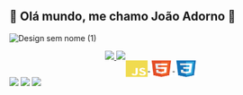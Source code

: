 ## 🤠 Olá mundo, me chamo João Adorno 🤠 

![Design sem nome (1)](https://user-images.githubusercontent.com/109123053/197912472-88ed65f4-8276-4a1c-8ee6-d7c300745e7c.png)

<div style="display: flex; justify-content: center">
<div style="display: flex; flex-wrap: no-wrap">
  <a href="https://github.com/JoaoAdorno04">
  <img height="130em" src="https://github-readme-stats.vercel.app/api?username=JoaoAdorno04&show_icons=true&theme=gruvbox&include_all_commits=true&count_private=true"/>
  <img height="120em" src="https://github-readme-stats.vercel.app/api/top-langs/?username=JoaoAdorno04&layout=compact&langs_count=7&theme=gruvbox"/>
</div>
 <div><br>
  <img align="center" alt="Rafa-Js" height="30" width="40" src="https://raw.githubusercontent.com/devicons/devicon/master/icons/javascript/javascript-plain.svg">
  <img align="center" alt="Rafa-HTML" height="30" width="40" src="https://raw.githubusercontent.com/devicons/devicon/master/icons/html5/html5-original.svg">
  <img align="center" alt="Rafa-CSS" height="30" width="40" src="https://raw.githubusercontent.com/devicons/devicon/master/icons/css3/css3-original.svg">
</div>
</div>
 
<div style="margin-bottom: 1em"> 
  <a href = "mailto:adorno.contato.2004@gmail.com"><img src="https://img.shields.io/badge/-Gmail-%23333?style=for-the-badge&logo=gmail&logoColor=white" target="_blank"></a>
  <a href="https://www.linkedin.com/in/joão-vitor-santos-adorno-almeida-736035245/" target="_blank"><img src="https://img.shields.io/badge/-LinkedIn-%230077B5?style=for-the-badge&logo=linkedin&logoColor=white" target="_blank"></a> 
  <a href="wa.me/5575991510011" target="_blank"><img src="https://img.shields.io/badge/WhatsApp-25D366?style=for-the-badge&logo=whatsapp&logoColor=white" target="_blank"></a> 
  </div>

</div>
